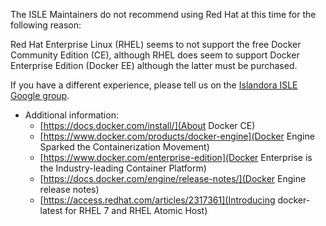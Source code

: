The ISLE Maintainers do not recommend using Red Hat at this time for the following reason:

Red Hat Enterprise Linux (RHEL) seems to not support the free Docker Community Edition (CE), although RHEL does seem to support Docker Enterprise Edition (Docker EE) although the latter must be purchased.

If you have a different experience, please tell us on the [Islandora ISLE Google group](https://groups.google.com/forum/#!forum/islandora-isle).

   * Additional information:
     * [https://docs.docker.com/install/](About Docker CE)
     * [https://www.docker.com/products/docker-engine](Docker Engine Sparked the Containerization Movement)
     * [https://www.docker.com/enterprise-edition](Docker Enterprise is the Industry-leading Container Platform)
     * [https://docs.docker.com/engine/release-notes/](Docker Engine release notes)
     * [https://access.redhat.com/articles/2317361](Introducing docker-latest for RHEL 7 and RHEL Atomic Host)
